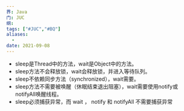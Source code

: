```yaml
---
界: Java
门: JUC
纲: 
tags: ["#JUC","#BQ"]
aliases:
  - 
date: 2021-09-08
---
```


-   sleep是Thread中的方法，wait是Object中的方法。
-   sleep方法不会释放锁，wait会释放锁，并进入等待队列。
-   sleep不依赖同步方法（synchronized），wait需要。
-   sleep方法不需要被唤醒（休眠结束退出阻塞），wait需要使用notify或notifyAll唤醒线程。
-   sleep必须捕获异常，而 wait ， notify 和 notifyAll 不需要捕获异常